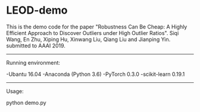 # LEOD-demo
This is the demo code for the paper "Robustness Can Be Cheap: A Highly Efficient Approach to Discover Outliers under High Outlier Ratios". Siqi Wang, En Zhu, Xiping Hu, Xinwang Liu, Qiang Liu and Jianping Yin. submitted to AAAI 2019.

---------------------------------------------------
Running environment:

-Ubantu 16.04
-Anaconda (Python 3.6)
-PyTorch 0.3.0
-scikit-learn 0.19.1

---------------------------------------------------
Usage:

python demo.py